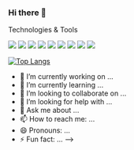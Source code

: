 ### Hi there 👋

Technologies & Tools 

![](https://img.shields.io/badge/OS-Linux-informational?style=flat&logo=<Linux>&logoColor=white&color=ff000)
![](https://img.shields.io/badge/OS-Windows-informational?style=flat&logo=<Linux>&logoColor=white&color=ff0000)
![](https://img.shields.io/badge/Editor-Pycharm-informational?style=flat&logo=<linux>&logoColor=white&color=ff000)
![](https://img.shields.io/badge/Editor-VsCode-informational?style=flat&logo=<Linux>&logoColor=white&color=ff0000)
![](https://img.shields.io/badge/Code-Python-informational?style=flat&logo=<linux>&logoColor=white&color=ff000)
![](https://img.shields.io/badge/Code-Php-informational?style=flat&logo=<Linux>&logoColor=white&color=ff0000)
![](https://img.shields.io/badge/Code-Django-informational?style=flat&logo=<Linux>&logoColor=white&color=ff000)
![](https://img.shields.io/badge/Code-Laravel-informational?style=flat&logo=<Linux>&logoColor=white&color=ff0000)
![](https://img.shields.io/badge/Code-SQL-informational?style=flat&logo=<Linux>&logoColor=white&color=ff0000)


[![Top Langs](https://github-readme-stats.vercel.app/api/top-langs/?username=<username>)](https://github.com/<username>/<repository_name>)

- 🔭 I’m currently working on ...
- 🌱 I’m currently learning ...
- 👯 I’m looking to collaborate on ...
- 🤔 I’m looking for help with ...
- 💬 Ask me about ...
- 📫 How to reach me: ...
- 😄 Pronouns: ...
- ⚡ Fun fact: ...
-->
